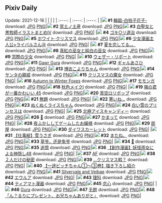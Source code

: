 ## Pixiv Daily
Update: 2021-12-16
|      |      |      |
| :----: | :----: | :----: |
|![](https://pixiv.microyu.workers.dev/c/240x480/img-master/img/2021/12/14/00/00/14/94763568_p0_master1200.jpg) **#1** [輪廻-白拍子花子-](https://www.pixiv.net/artworks/94763568) download: [JPG](https://pixiv.microyu.workers.dev/img-original/img/2021/12/14/00/00/14/94763568_p0.jpg) [PNG](https://pixiv.microyu.workers.dev/img-original/img/2021/12/14/00/00/14/94763568_p0.png)|![](https://pixiv.microyu.workers.dev/c/240x480/img-master/img/2021/12/14/00/25/35/94764268_p0_master1200.jpg) **#2** [冥土ノ土産](https://www.pixiv.net/artworks/94764268) download: [JPG](https://pixiv.microyu.workers.dev/img-original/img/2021/12/14/00/25/35/94764268_p0.jpg) [PNG](https://pixiv.microyu.workers.dev/img-original/img/2021/12/14/00/25/35/94764268_p0.png)|![](https://pixiv.microyu.workers.dev/c/240x480/img-master/img/2021/12/14/00/19/53/94764149_p0_master1200.jpg) **#3** [白聖女と黒牧師イラストまとめⅣ](https://www.pixiv.net/artworks/94764149) download: [JPG](https://pixiv.microyu.workers.dev/img-original/img/2021/12/14/00/19/53/94764149_p0.jpg) [PNG](https://pixiv.microyu.workers.dev/img-original/img/2021/12/14/00/19/53/94764149_p0.png)|
|![](https://pixiv.microyu.workers.dev/c/240x480/img-master/img/2021/12/14/06/00/02/94767836_p0_master1200.jpg) **#4** [ゴキ○リ退治](https://www.pixiv.net/artworks/94767836) download: [JPG](https://pixiv.microyu.workers.dev/img-original/img/2021/12/14/06/00/02/94767836_p0.jpg) [PNG](https://pixiv.microyu.workers.dev/img-original/img/2021/12/14/06/00/02/94767836_p0.png)|![](https://pixiv.microyu.workers.dev/c/240x480/img-master/img/2021/12/14/00/00/04/94763503_p0_master1200.jpg) **#5** [ホワイト·クリスマス](https://www.pixiv.net/artworks/94763503) download: [JPG](https://pixiv.microyu.workers.dev/img-original/img/2021/12/14/00/00/04/94763503_p0.jpg) [PNG](https://pixiv.microyu.workers.dev/img-original/img/2021/12/14/00/00/04/94763503_p0.png)|![](https://pixiv.microyu.workers.dev/c/240x480/img-master/img/2021/12/14/00/00/48/94763630_p0_master1200.jpg) **#6** [少女漫画主人公×ライバルさん㉔](https://www.pixiv.net/artworks/94763630) download: [JPG](https://pixiv.microyu.workers.dev/img-original/img/2021/12/14/00/00/48/94763630_p0.jpg) [PNG](https://pixiv.microyu.workers.dev/img-original/img/2021/12/14/00/00/48/94763630_p0.png)|
|![](https://pixiv.microyu.workers.dev/c/240x480/img-master/img/2021/12/14/01/30/00/94765438_p0_master1200.jpg) **#7** [夏を恋してる。。](https://www.pixiv.net/artworks/94765438) download: [JPG](https://pixiv.microyu.workers.dev/img-original/img/2021/12/14/01/30/00/94765438_p0.jpg) [PNG](https://pixiv.microyu.workers.dev/img-original/img/2021/12/14/01/30/00/94765438_p0.png)|![](https://pixiv.microyu.workers.dev/c/240x480/img-master/img/2021/12/14/00/00/17/94763580_p0_master1200.jpg) **#8** [真紅の巫女と純白の巫女](https://www.pixiv.net/artworks/94763580) download: [JPG](https://pixiv.microyu.workers.dev/img-original/img/2021/12/14/00/00/17/94763580_p0.jpg) [PNG](https://pixiv.microyu.workers.dev/img-original/img/2021/12/14/00/00/17/94763580_p0.png)|![](https://pixiv.microyu.workers.dev/c/240x480/img-master/img/2021/12/14/00/00/07/94763524_p0_master1200.jpg) **#9** [窓際の少女](https://www.pixiv.net/artworks/94763524) download: [JPG](https://pixiv.microyu.workers.dev/img-original/img/2021/12/14/00/00/07/94763524_p0.jpg) [PNG](https://pixiv.microyu.workers.dev/img-original/img/2021/12/14/00/00/07/94763524_p0.png)|
|![](https://pixiv.microyu.workers.dev/c/240x480/img-master/img/2021/12/14/00/00/09/94763540_p0_master1200.jpg) **#10** [ウェザー・リポート](https://www.pixiv.net/artworks/94763540) download: [JPG](https://pixiv.microyu.workers.dev/img-original/img/2021/12/14/00/00/09/94763540_p0.jpg) [PNG](https://pixiv.microyu.workers.dev/img-original/img/2021/12/14/00/00/09/94763540_p0.png)|![](https://pixiv.microyu.workers.dev/c/240x480/img-master/img/2021/12/14/05/04/48/94766301_p0_master1200.jpg) **#11** [Gawr Gura](https://www.pixiv.net/artworks/94766301) download: [JPG](https://pixiv.microyu.workers.dev/img-original/img/2021/12/14/05/04/48/94766301_p0.jpg) [PNG](https://pixiv.microyu.workers.dev/img-original/img/2021/12/14/05/04/48/94766301_p0.png)|![](https://pixiv.microyu.workers.dev/c/240x480/img-master/img/2021/12/14/00/08/09/94763873_p0_master1200.jpg) **#12** [ギャルあさひ](https://www.pixiv.net/artworks/94763873) download: [JPG](https://pixiv.microyu.workers.dev/img-original/img/2021/12/14/00/08/09/94763873_p0.jpg) [PNG](https://pixiv.microyu.workers.dev/img-original/img/2021/12/14/00/08/09/94763873_p0.png)|
|![](https://pixiv.microyu.workers.dev/c/240x480/img-master/img/2021/12/14/00/30/01/94764368_p0_master1200.jpg) **#13** [博衣こよりちゃん](https://www.pixiv.net/artworks/94764368) download: [JPG](https://pixiv.microyu.workers.dev/img-original/img/2021/12/14/00/30/01/94764368_p0.jpg) [PNG](https://pixiv.microyu.workers.dev/img-original/img/2021/12/14/00/30/01/94764368_p0.png)|![](https://pixiv.microyu.workers.dev/c/240x480/img-master/img/2021/12/15/07/30/02/94787228_p0_master1200.jpg) **#14** [サンタの親戚](https://www.pixiv.net/artworks/94787228) download: [JPG](https://pixiv.microyu.workers.dev/img-original/img/2021/12/15/07/30/02/94787228_p0.jpg) [PNG](https://pixiv.microyu.workers.dev/img-original/img/2021/12/15/07/30/02/94787228_p0.png)|![](https://pixiv.microyu.workers.dev/c/240x480/img-master/img/2021/12/14/16/54/46/94773833_p0_master1200.jpg) **#15** [クリスマスの魔女](https://www.pixiv.net/artworks/94773833) download: [JPG](https://pixiv.microyu.workers.dev/img-original/img/2021/12/14/16/54/46/94773833_p0.jpg) [PNG](https://pixiv.microyu.workers.dev/img-original/img/2021/12/14/16/54/46/94773833_p0.png)|
|![](https://pixiv.microyu.workers.dev/c/240x480/img-master/img/2021/12/14/04/03/40/94767075_p0_master1200.jpg) **#16** [Autumn to Winter Foxes](https://www.pixiv.net/artworks/94767075) download: [JPG](https://pixiv.microyu.workers.dev/img-original/img/2021/12/14/04/03/40/94767075_p0.jpg) [PNG](https://pixiv.microyu.workers.dev/img-original/img/2021/12/14/04/03/40/94767075_p0.png)|![](https://pixiv.microyu.workers.dev/c/240x480/img-master/img/2021/12/15/00/02/35/94782511_p0_master1200.jpg) **#17** [モモンガ](https://www.pixiv.net/artworks/94782511) download: [JPG](https://pixiv.microyu.workers.dev/img-original/img/2021/12/15/00/02/35/94782511_p0.jpg) [PNG](https://pixiv.microyu.workers.dev/img-original/img/2021/12/15/00/02/35/94782511_p0.png)|![](https://pixiv.microyu.workers.dev/c/240x480/img-master/img/2021/12/15/21/01/46/94796748_p0_master1200.jpg) **#18** [秋色メイクⅠ](https://www.pixiv.net/artworks/94796748) download: [JPG](https://pixiv.microyu.workers.dev/img-original/img/2021/12/15/21/01/46/94796748_p0.jpg) [PNG](https://pixiv.microyu.workers.dev/img-original/img/2021/12/15/21/01/46/94796748_p0.png)|
|![](https://pixiv.microyu.workers.dev/c/240x480/img-master/img/2021/12/14/00/20/37/94764165_p0_master1200.jpg) **#19** [隣の君が一番かわいい 45](https://www.pixiv.net/artworks/94764165) download: [JPG](https://pixiv.microyu.workers.dev/img-original/img/2021/12/14/00/20/37/94764165_p0.jpg) [PNG](https://pixiv.microyu.workers.dev/img-original/img/2021/12/14/00/20/37/94764165_p0.png)|![](https://pixiv.microyu.workers.dev/c/240x480/img-master/img/2021/12/14/20/30/01/94777353_p0_master1200.jpg) **#20** [青空ロリポップ](https://www.pixiv.net/artworks/94777353) download: [JPG](https://pixiv.microyu.workers.dev/img-original/img/2021/12/14/20/30/01/94777353_p0.jpg) [PNG](https://pixiv.microyu.workers.dev/img-original/img/2021/12/14/20/30/01/94777353_p0.png)|![](https://pixiv.microyu.workers.dev/c/240x480/img-master/img/2021/12/14/15/38/55/94772983_p0_master1200.jpg) **#21** [無題](https://www.pixiv.net/artworks/94772983) download: [JPG](https://pixiv.microyu.workers.dev/img-original/img/2021/12/14/15/38/55/94772983_p0.jpg) [PNG](https://pixiv.microyu.workers.dev/img-original/img/2021/12/14/15/38/55/94772983_p0.png)|
|![](https://pixiv.microyu.workers.dev/c/240x480/img-master/img/2021/12/14/00/00/04/94763505_p0_master1200.jpg) **#22** [寒いね…](https://www.pixiv.net/artworks/94763505) download: [JPG](https://pixiv.microyu.workers.dev/img-original/img/2021/12/14/00/00/04/94763505_p0.jpg) [PNG](https://pixiv.microyu.workers.dev/img-original/img/2021/12/14/00/00/04/94763505_p0.png)|![](https://pixiv.microyu.workers.dev/c/240x480/img-master/img/2021/12/15/00/00/11/94782357_p0_master1200.jpg) **#23** [ぬくぬくライスちゃん](https://www.pixiv.net/artworks/94782357) download: [JPG](https://pixiv.microyu.workers.dev/img-original/img/2021/12/15/00/00/11/94782357_p0.jpg) [PNG](https://pixiv.microyu.workers.dev/img-original/img/2021/12/15/00/00/11/94782357_p0.png)|![](https://pixiv.microyu.workers.dev/c/240x480/img-master/img/2021/12/14/08/13/09/94768823_p0_master1200.jpg) **#24** [白い雪のプリンセスは](https://www.pixiv.net/artworks/94768823) download: [JPG](https://pixiv.microyu.workers.dev/img-original/img/2021/12/14/08/13/09/94768823_p0.jpg) [PNG](https://pixiv.microyu.workers.dev/img-original/img/2021/12/14/08/13/09/94768823_p0.png)|
|![](https://pixiv.microyu.workers.dev/c/240x480/img-master/img/2021/12/15/20/30/00/94796009_p0_master1200.jpg) **#25** [北極アイスキャンディー](https://www.pixiv.net/artworks/94796009) download: [JPG](https://pixiv.microyu.workers.dev/img-original/img/2021/12/15/20/30/00/94796009_p0.jpg) [PNG](https://pixiv.microyu.workers.dev/img-original/img/2021/12/15/20/30/00/94796009_p0.png)|![](https://pixiv.microyu.workers.dev/c/240x480/img-master/img/2021/12/15/00/00/06/94782326_p0_master1200.jpg) **#26** [🖤](https://www.pixiv.net/artworks/94782326) download: [JPG](https://pixiv.microyu.workers.dev/img-original/img/2021/12/15/00/00/06/94782326_p0.jpg) [PNG](https://pixiv.microyu.workers.dev/img-original/img/2021/12/15/00/00/06/94782326_p0.png)|![](https://pixiv.microyu.workers.dev/c/240x480/img-master/img/2021/12/14/00/17/16/94764101_p0_master1200.jpg) **#27** [かまって](https://www.pixiv.net/artworks/94764101) download: [JPG](https://pixiv.microyu.workers.dev/img-original/img/2021/12/14/00/17/16/94764101_p0.jpg) [PNG](https://pixiv.microyu.workers.dev/img-original/img/2021/12/14/00/17/16/94764101_p0.png)|
|![](https://pixiv.microyu.workers.dev/c/240x480/img-master/img/2021/12/15/18/00/00/94793353_p0_master1200.jpg) **#28** [夜ふかししてゲームしたお嬢様](https://www.pixiv.net/artworks/94793353) download: [JPG](https://pixiv.microyu.workers.dev/img-original/img/2021/12/15/18/00/00/94793353_p0.jpg) [PNG](https://pixiv.microyu.workers.dev/img-original/img/2021/12/15/18/00/00/94793353_p0.png)|![](https://pixiv.microyu.workers.dev/c/240x480/img-master/img/2021/12/14/00/00/11/94763557_p0_master1200.jpg) **#29** [部屋](https://www.pixiv.net/artworks/94763557) download: [JPG](https://pixiv.microyu.workers.dev/img-original/img/2021/12/14/00/00/11/94763557_p0.jpg) [PNG](https://pixiv.microyu.workers.dev/img-original/img/2021/12/14/00/00/11/94763557_p0.png)|![](https://pixiv.microyu.workers.dev/c/240x480/img-master/img/2021/12/14/00/20/22/94764161_p0_master1200.jpg) **#30** [ダイワスカーレット](https://www.pixiv.net/artworks/94764161) download: [JPG](https://pixiv.microyu.workers.dev/img-original/img/2021/12/14/00/20/22/94764161_p0.jpg) [PNG](https://pixiv.microyu.workers.dev/img-original/img/2021/12/14/00/20/22/94764161_p0.png)|
|![](https://pixiv.microyu.workers.dev/c/240x480/img-master/img/2021/12/14/22/06/20/94779528_p0_master1200.jpg) **#31** [【仕事絵】雪うさぎ](https://www.pixiv.net/artworks/94779528) download: [JPG](https://pixiv.microyu.workers.dev/img-original/img/2021/12/14/22/06/20/94779528_p0.jpg) [PNG](https://pixiv.microyu.workers.dev/img-original/img/2021/12/14/22/06/20/94779528_p0.png)|![](https://pixiv.microyu.workers.dev/c/240x480/img-master/img/2021/12/15/00/00/05/94782320_p0_master1200.jpg) **#32** [またね。](https://www.pixiv.net/artworks/94782320) download: [JPG](https://pixiv.microyu.workers.dev/img-original/img/2021/12/15/00/00/05/94782320_p0.jpg) [PNG](https://pixiv.microyu.workers.dev/img-original/img/2021/12/15/00/00/05/94782320_p0.png)|![](https://pixiv.microyu.workers.dev/c/240x480/img-master/img/2021/12/14/03/53/15/94766973_p0_master1200.jpg) **#33** [草爷，还是兔爷](https://www.pixiv.net/artworks/94766973) download: [JPG](https://pixiv.microyu.workers.dev/img-original/img/2021/12/14/03/53/15/94766973_p0.jpg) [PNG](https://pixiv.microyu.workers.dev/img-original/img/2021/12/14/03/53/15/94766973_p0.png)|
|![](https://pixiv.microyu.workers.dev/c/240x480/img-master/img/2021/12/14/01/31/23/94765459_p0_master1200.jpg) **#34** [🦇](https://www.pixiv.net/artworks/94765459) download: [JPG](https://pixiv.microyu.workers.dev/img-original/img/2021/12/14/01/31/23/94765459_p0.jpg) [PNG](https://pixiv.microyu.workers.dev/img-original/img/2021/12/14/01/31/23/94765459_p0.png)|![](https://pixiv.microyu.workers.dev/c/240x480/img-master/img/2021/12/15/17/15/58/94792739_p0_master1200.jpg) **#35** [追憶](https://www.pixiv.net/artworks/94792739) download: [JPG](https://pixiv.microyu.workers.dev/img-original/img/2021/12/15/17/15/58/94792739_p0.jpg) [PNG](https://pixiv.microyu.workers.dev/img-original/img/2021/12/15/17/15/58/94792739_p0.png)|![](https://pixiv.microyu.workers.dev/c/240x480/img-master/img/2021/12/14/20/39/27/94777540_p0_master1200.jpg) **#36** [【創作漫画】妖怪雨女による神隠し48](https://www.pixiv.net/artworks/94777540) download: [JPG](https://pixiv.microyu.workers.dev/img-original/img/2021/12/14/20/39/27/94777540_p0.jpg) [PNG](https://pixiv.microyu.workers.dev/img-original/img/2021/12/14/20/39/27/94777540_p0.png)|
|![](https://pixiv.microyu.workers.dev/c/240x480/img-master/img/2021/12/15/00/41/10/94782333_p0_master1200.jpg) **#37** [AF](https://www.pixiv.net/artworks/94782333) download: [JPG](https://pixiv.microyu.workers.dev/img-original/img/2021/12/15/00/41/10/94782333_p0.jpg) [PNG](https://pixiv.microyu.workers.dev/img-original/img/2021/12/15/00/41/10/94782333_p0.png)|![](https://pixiv.microyu.workers.dev/c/240x480/img-master/img/2021/12/14/18/29/34/94775233_p0_master1200.jpg) **#38** [２人だけの秘密](https://www.pixiv.net/artworks/94775233) download: [JPG](https://pixiv.microyu.workers.dev/img-original/img/2021/12/14/18/29/34/94775233_p0.jpg) [PNG](https://pixiv.microyu.workers.dev/img-original/img/2021/12/14/18/29/34/94775233_p0.png)|![](https://pixiv.microyu.workers.dev/c/240x480/img-master/img/2021/12/14/00/00/02/94763493_p0_master1200.jpg) **#39** […クリスマス暇？](https://www.pixiv.net/artworks/94763493) download: [JPG](https://pixiv.microyu.workers.dev/img-original/img/2021/12/14/00/00/02/94763493_p0.jpg) [PNG](https://pixiv.microyu.workers.dev/img-original/img/2021/12/14/00/00/02/94763493_p0.png)|
|![](https://pixiv.microyu.workers.dev/c/240x480/img-master/img/2021/12/14/17/07/48/94774021_p0_master1200.jpg) **#40** [【一途ビッチちゃん①〜③巻】描き下ろし紹介](https://www.pixiv.net/artworks/94774021) download: [JPG](https://pixiv.microyu.workers.dev/img-original/img/2021/12/14/17/07/48/94774021_p0.jpg) [PNG](https://pixiv.microyu.workers.dev/img-original/img/2021/12/14/17/07/48/94774021_p0.png)|![](https://pixiv.microyu.workers.dev/c/240x480/img-master/img/2021/12/14/07/34/58/94768541_p0_master1200.jpg) **#41** [Silvervale and Veibae](https://www.pixiv.net/artworks/94768541) download: [JPG](https://pixiv.microyu.workers.dev/img-original/img/2021/12/14/07/34/58/94768541_p0.jpg) [PNG](https://pixiv.microyu.workers.dev/img-original/img/2021/12/14/07/34/58/94768541_p0.png)|![](https://pixiv.microyu.workers.dev/c/240x480/img-master/img/2021/12/14/00/19/52/94764148_p0_master1200.jpg) **#42** [エウルア](https://www.pixiv.net/artworks/94764148) download: [JPG](https://pixiv.microyu.workers.dev/img-original/img/2021/12/14/00/19/52/94764148_p0.jpg) [PNG](https://pixiv.microyu.workers.dev/img-original/img/2021/12/14/00/19/52/94764148_p0.png)|
|![](https://pixiv.microyu.workers.dev/c/240x480/img-master/img/2021/12/15/19/50/24/94795196_p0_master1200.jpg) **#43** [理科](https://www.pixiv.net/artworks/94795196) download: [JPG](https://pixiv.microyu.workers.dev/img-original/img/2021/12/15/19/50/24/94795196_p0.jpg) [PNG](https://pixiv.microyu.workers.dev/img-original/img/2021/12/15/19/50/24/94795196_p0.png)|![](https://pixiv.microyu.workers.dev/c/240x480/img-master/img/2021/12/15/14/45/41/94791024_p0_master1200.jpg) **#44** [ティアマト漫画](https://www.pixiv.net/artworks/94791024) download: [JPG](https://pixiv.microyu.workers.dev/img-original/img/2021/12/15/14/45/41/94791024_p0.jpg) [PNG](https://pixiv.microyu.workers.dev/img-original/img/2021/12/15/14/45/41/94791024_p0.png)|![](https://pixiv.microyu.workers.dev/c/240x480/img-master/img/2021/12/14/22/03/51/94779464_p0_master1200.jpg) **#45** [恋心](https://www.pixiv.net/artworks/94779464) download: [JPG](https://pixiv.microyu.workers.dev/img-original/img/2021/12/14/22/03/51/94779464_p0.jpg) [PNG](https://pixiv.microyu.workers.dev/img-original/img/2021/12/14/22/03/51/94779464_p0.png)|
|![](https://pixiv.microyu.workers.dev/c/240x480/img-master/img/2021/12/15/01/05/16/94783901_p0_master1200.jpg) **#46** [Gura](https://www.pixiv.net/artworks/94783901) download: [JPG](https://pixiv.microyu.workers.dev/img-original/img/2021/12/15/01/05/16/94783901_p0.jpg) [PNG](https://pixiv.microyu.workers.dev/img-original/img/2021/12/15/01/05/16/94783901_p0.png)|![](https://pixiv.microyu.workers.dev/c/240x480/img-master/img/2021/12/14/00/14/33/94764040_p0_master1200.jpg) **#47** [无题](https://www.pixiv.net/artworks/94764040) download: [JPG](https://pixiv.microyu.workers.dev/img-original/img/2021/12/14/00/14/33/94764040_p0.jpg) [PNG](https://pixiv.microyu.workers.dev/img-original/img/2021/12/14/00/14/33/94764040_p0.png)|![](https://pixiv.microyu.workers.dev/c/240x480/img-master/img/2021/12/14/00/00/09/94763543_p0_master1200.jpg) **#48** [「ん？るりにプレゼント、お兄ちゃんありがと」](https://www.pixiv.net/artworks/94763543) download: [JPG](https://pixiv.microyu.workers.dev/img-original/img/2021/12/14/00/00/09/94763543_p0.jpg) [PNG](https://pixiv.microyu.workers.dev/img-original/img/2021/12/14/00/00/09/94763543_p0.png)|
